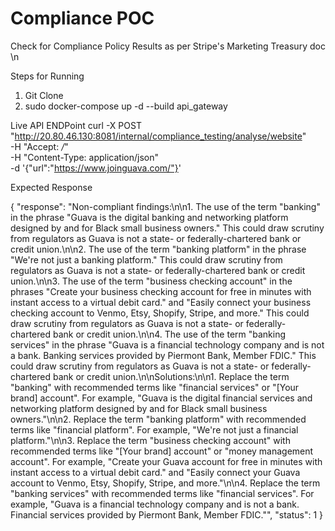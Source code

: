 # Compliance POC
Check for Compliance Policy Results as per Stripe's Marketing Treasury doc \n

Steps for Running 
1. Git Clone 
2. sudo docker-compose up -d --build api_gateway 

Live API ENDPoint 
curl -X POST "http://20.80.46.130:8081/internal/compliance_testing/analyse/website" \
  -H "Accept: */*" \
  -H "Content-Type: application/json" \
  -d '{"url":"https://www.joinguava.com/"}'

Expected Response 

{
  "response": "Non-compliant findings:\n\n1. The use of the term \"banking\" in the phrase \"Guava is the digital banking and networking platform designed by and for Black small business owners.\" This could draw scrutiny from regulators as Guava is not a state- or federally-chartered bank or credit union.\n\n2. The use of the term \"banking platform\" in the phrase \"We're not just a banking platform.\" This could draw scrutiny from regulators as Guava is not a state- or federally-chartered bank or credit union.\n\n3. The use of the term \"business checking account\" in the phrases \"Create your business checking account for free in minutes with instant access to a virtual debit card.\" and \"Easily connect your business checking account to Venmo, Etsy, Shopify, Stripe, and more.\" This could draw scrutiny from regulators as Guava is not a state- or federally-chartered bank or credit union.\n\n4. The use of the term \"banking services\" in the phrase \"Guava is a financial technology company and is not a bank. Banking services provided by Piermont Bank, Member FDIC.\" This could draw scrutiny from regulators as Guava is not a state- or federally-chartered bank or credit union.\n\nSolutions:\n\n1. Replace the term \"banking\" with recommended terms like \"financial services\" or \"[Your brand] account\". For example, \"Guava is the digital financial services and networking platform designed by and for Black small business owners.\"\n\n2. Replace the term \"banking platform\" with recommended terms like \"financial platform\". For example, \"We're not just a financial platform.\"\n\n3. Replace the term \"business checking account\" with recommended terms like \"[Your brand] account\" or \"money management account\". For example, \"Create your Guava account for free in minutes with instant access to a virtual debit card.\" and \"Easily connect your Guava account to Venmo, Etsy, Shopify, Stripe, and more.\"\n\n4. Replace the term \"banking services\" with recommended terms like \"financial services\". For example, \"Guava is a financial technology company and is not a bank. Financial services provided by Piermont Bank, Member FDIC.\"",
  "status": 1
}
